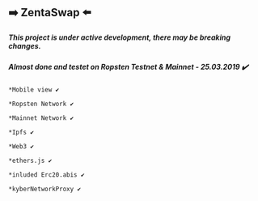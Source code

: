 ## :arrow_right: ZentaSwap :arrow_left:

##### This project is under active development, there may be breaking changes.

##### Almost done and testet on Ropsten Testnet & Mainnet - 25.03.2019 ✔️

````
*Mobile view ✔️

*Ropsten Network ✔️

*Mainnet Network ✔️

*Ipfs ✔️

*Web3 ✔️

*ethers.js ✔️

*inluded Erc20.abis ✔️

*kyberNetworkProxy ✔️

````
